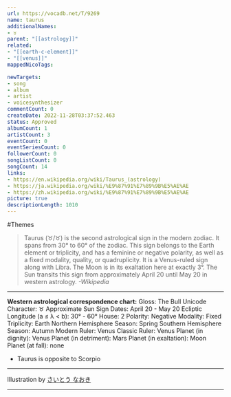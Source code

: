 ```yaml
---
url: https://vocadb.net/T/9269
name: taurus
additionalNames: 
- ♉︎
parent: "[[astrology]]"
related:
- "[[earth-c-element]]"
- "[[venus]]"
mappedNicoTags:

newTargets:
- song
- album
- artist
- voicesynthesizer
commentCount: 0
createDate: 2022-11-28T03:37:52.463
status: Approved
albumCount: 1
artistCount: 3
eventCount: 0
eventSeriesCount: 0
followerCount: 0
songListCount: 0
songCount: 14
links: 
- https://en.wikipedia.org/wiki/Taurus_(astrology)
- https://ja.wikipedia.org/wiki/%E9%87%91%E7%89%9B%E5%AE%AE
- https://zh.wikipedia.org/wiki/%E9%87%91%E7%89%9B%E5%AE%AE
picture: true
descriptionLength: 1010
---
```


#Themes

>Taurus (♉︎/♉) is the second astrological sign in the modern zodiac.
It spans from 30° to 60° of the zodiac.
This sign belongs to the Earth element or triplicity, and has a feminine or negative polarity, as well as a fixed modality, quality, or quadruplicity.
It is a Venus-ruled sign along with Libra.
The Moon is in its exaltation here at exactly 3°.
The Sun transits this sign from approximately April 20 until May 20 in western astrology.
*-Wikipedia*

___


**Western astrological correspondence chart:**
Gloss: The Bull
Unicode Character: ♉︎
Approximate Sun Sign Dates: April 20 - May 20
Ecliptic Longitude (a ≤ λ < b): 30° - 60°
House: 2
Polarity: Negative
Modality: Fixed
Triplicity: Earth
Northern Hemisphere Season: Spring
Southern Hemisphere Season: Autumn
Modern Ruler: Venus
Classic Ruler: Venus
Planet (in dignity): Venus
Planet (in detriment): Mars
Planet (in exaltation): Moon
Planet (at fall): none

- Taurus is opposite to Scorpio

___

Illustration by [さいとう なおき](https://vocadb.net/Ar/57338)

---

